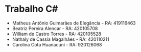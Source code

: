 # Trabalho C#  

- Matheus Antônio Guimarães de Elegância - RA: 419116463
- Beatriz Pereira Alencar - RA: 420105708
- William de Castro Torres - RA: 420105528
- Nathaly de Cassia Magalhães - RA: 420110211
- Carolina Cota Huanacuni  - RA: 920126068